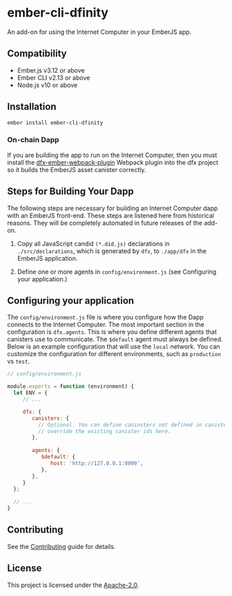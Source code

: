 ember-cli-dfinity
==============================================================================

An add-on for using the Internet Computer in your EmberJS app.

Compatibility
------------------------------------------------------------------------------

* Ember.js v3.12 or above
* Ember CLI v2.13 or above
* Node.js v10 or above


Installation
------------------------------------------------------------------------------

```
ember install ember-cli-dfinity
```

### On-chain Dapp

If you are building the app to run on the Internet Computer, then you must install
the [dfx-ember-webpack-plugin](https://github.com/onehilltech/dfx-ember-webpack-plugin)
Webpack plugin into the dfx project so it builds the EmberJS asset canister correctly.


Steps for Building Your Dapp
------------------------------------------------------------------------------

The following steps are necessary for building an Internet Computer dapp with 
an EmberJS front-end. These steps are listened here from historical reasons. They
will be completely automated in future releases of the add-on.

1. Copy all JavaScript candid `(*.did.js)` declarations in `./src/declarations`, which 
   is generated by `dfx`, to `./app/dfx` in the EmberJS application.

2. Define one or more agents in `config/environment.js` (see Configuring your application.)


Configuring your application
------------------------------------------------------------------------------

The `config/environment.js` file is where you configure how the Dapp connects to the
Internet Computer. The most important section in the configuration is `dfx.agents`.
This is where you define different agents that canisters use to communicate. The
`$default` agent must always be defined. Below is an example configuration that 
will use the `local` network. You can customize the configuration for different 
environments, such as `production` vs `test`.

```javascript
// config/environment.js

module.exports = function (environment) {
  let ENV = {
     // ...

     dfx: {
        canisters: {
          // Optional. You can define caninsters not defined in canister_ids.json, or
          // override the existing canister ids here.
        },
        
        agents: {
           $default: {
              host: 'http://127.0.0.1:8000',
           },
        },
     }
  }; 
   
  // ...
}

```


Contributing
------------------------------------------------------------------------------

See the [Contributing](CONTRIBUTING.md) guide for details.


License
------------------------------------------------------------------------------

This project is licensed under the [Apache-2.0](LICENSE.md).
